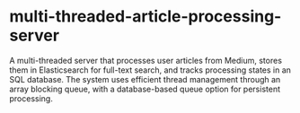 # multi-threaded-article-processing-server
 A multi-threaded server that processes user articles from Medium, stores them in Elasticsearch for full-text search, and tracks processing states in an SQL database. The system uses efficient thread management through an array blocking queue, with a database-based queue option for persistent processing.
